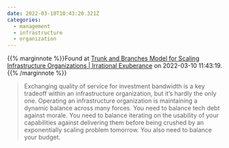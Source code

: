 ```yaml
---
date: 2022-03-10T10:43:20.321Z
categories:
  - management
  - infrastructure
  - organization
---
```

{{% marginnote %}}Found at [Trunk and Branches Model for Scaling Infrastructure Organizations | Irrational Exuberance](https://lethain.com/trunk-and-branches/) on 2022-03-10 11:43:19.{{% /marginnote %}}

> Exchanging quality of service for investment bandwidth is a key tradeoff within an infrastructure organization, but it’s hardly the only one. Operating an infrastructure organization is maintaining a dynamic balance across many forces. You need to balance tech debt against morale. You need to balance iterating on the usability of your capabilities against delivering them before being crushed by an exponentially scaling problem tomorrow. You also need to balance your budget.

